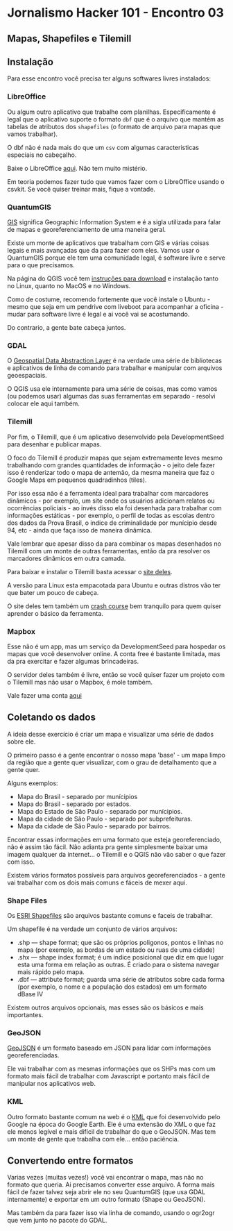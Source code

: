 # Jornalismo Hacker 101 - Encontro 03
## Mapas, Shapefiles e Tilemill

## Instalação
Para esse encontro você precisa ter alguns softwares livres instalados:

### LibreOffice
Ou algum outro aplicativo que trabalhe com planilhas. Especificamente é legal que o aplicativo suporte o formato ``dbf`` que é o arquivo que mantém as tabelas de atributos dos ``shapefiles`` (o formato de arquivo para mapas que vamos trabalhar).

O dbf não é nada mais do que um ``csv`` com algumas caracteristicas especiais no cabeçalho.

Baixe o LibreOffice [aqui](http://www.libreoffice.org/download/). Não tem muito mistério.

Em teoria podemos fazer tudo que vamos fazer com o LibreOffice usando o csvkit. Se você quiser treinar mais, fique a vontade.

### QuantumGIS

[GIS](http://en.wikipedia.org/wiki/GIS) significa Geographic Information System e é a sigla utilizada para falar de mapas e georeferenciamento de uma maneira geral.

Existe um monte de aplicativos que trabalham com GIS e várias coisas legais e mais avançadas que da para fazer com eles. Vamos usar o QuantumGIS porque ele tem uma comunidade legal, é software livre e serve para o que precisamos.

Na página do QGIS você tem [instruções para download](http://hub.qgis.org/projects/quantum-gis/wiki/Download) e instalação tanto no Linux, quanto no MacOS e no Windows.

Como de costume, recomendo fortemente que você instale o Ubuntu - mesmo que seja em um pendrive com liveboot para acompanhar a oficina - mudar para software livre é legal e ai você vai se acostumando.

Do contrario, a gente bate cabeça juntos.

### GDAL
O [Geospatial Data Abstraction Layer](http://trac.osgeo.org/gdal/wiki/DownloadingGdalBinaries) é na verdade uma série de bibliotecas e aplicativos de linha de comando para trabalhar e manipular com arquivos geoespaciais.

O QGIS usa ele internamente para uma série de coisas, mas como vamos (ou podemos usar) algumas das suas ferramentas em separado - resolvi colocar ele aqui também.

### Tilemill

Por fim, o Tilemill, que é um aplicativo desenvolvido pela DevelopmentSeed para desenhar e publicar mapas.

O foco do Tilemill é produzir mapas que sejam extremamente leves mesmo trabalhando com grandes quantidades de informação - o jeito dele fazer isso é renderizar todo o mapa de antemão, da mesma maneira que faz o Google Maps em pequenos quadradinhos (tiles).

Por isso essa não é a ferramenta ideal para trabalhar com marcadores dinâmicos - por exemplo, um site onde os usuários adicionam relatos ou ocorrências policiais - ao invés disso ela foi desenhada para trabalhar com informações estáticas - por exemplo, o perfil de todas as escolas dentro dos dados da Prova Brasil, o indice de criminalidade por munícipio desde 94, etc - ainda que faça isso de maneira dinâmica.

Vale lembrar que apesar disso da para combinar os mapas desenhados no Tilemill com um monte de outras ferramentas, então da pra resolver os marcadores dinâmicos em outra camada.

Para baixar e instalar o Tilemill basta acessar o [site deles](http://mapbox.com/tilemill/). 

A versão para Linux esta empacotada para Ubuntu e outras distros vão ter que bater um pouco de cabeça.

O site deles tem também um [crash course](http://mapbox.com/tilemill/docs/crashcourse/introduction/) bem tranquilo para quem quiser aprender o básico da ferramenta.

### Mapbox

Esse não é um app, mas um serviço da DevelopmentSeed para hospedar os mapas que você desenvolver online. A conta free é bastante limitada, mas da pra exercitar e fazer algumas brincadeiras.

O servidor deles também é livre, então se você quiser fazer um projeto com o Tilemill mas não usar o Mapbox, é mole também.

Vale fazer uma conta [aqui](https://tiles.mapbox.com/signup/free)

## Coletando os dados

A ideia desse exercício é criar um mapa e visualizar uma série de dados sobre ele.

O primeiro passo é a gente encontrar o nosso mapa 'base' - um mapa limpo da região que a gente quer visualizar, com o grau de detalhamento que a gente quer.

Alguns exemplos:
* Mapa do Brasil - separado por munícipios
* Mapa do Brasil - separado por estados.
* Mapa do Estado de São Paulo - separado por munícipios.
* Mapa da cidade de São Paulo - separado por subprefeituras.
* Mapa da cidade de São Paulo - separado por bairros.

Encontrar essas informações em uma formato que esteja georeferenciado, não é assim tão fácil. Não adianta pra gente simplesmente baixar uma imagem qualquer da internet... o Tilemill e o QGIS não vão saber o que fazer com isso.

Existem vários formatos possíveis para arquivos georeferenciados - a gente vai trabalhar com os dois mais comuns e fáceis de mexer aqui.

### Shape Files
Os [ESRI Shapefiles](http://en.wikipedia.org/wiki/Shapefile) são arquivos bastante comuns e faceis de trabalhar.

Um shapefile é na verdade um conjunto de vários arquivos:

* .shp — shape format; que são os próprios poligonos, pontos e linhas no mapa (por exemplo, as bordas de um estado ou ruas de uma cidade)
* .shx — shape index format; é um indice posicional que diz em que lugar esta uma forma em relação as outras. É criado para o sistema navegar mais rápido pelo mapa.
* .dbf — attribute format; guarda uma série de atributos sobre cada forma (por exemplo, o nome e a população dos estados) em um formato dBase IV

Existem outros arquivos opcionais, mas esses são os básicos e mais importantes.

### GeoJSON

[GeoJSON](http://en.wikipedia.org/wiki/GeoJSON) é um formato baseado em JSON para lidar com informações georeferenciadas.

Ele vai trabalhar com as mesmas informações que os SHPs mas com um formato mais fácil de trabalhar com Javascript e portanto mais fácil de manipular nos aplicativos web.

### KML

Outro formato bastante comum na web é o [KML](http://en.wikipedia.org/wiki/KML) que foi desenvolvido pelo Google na época do Google Earth. Ele é uma extensão do XML o que faz ele menos legível e mais difícil de trabalhar do que o GeoJSON. Mas tem um monte de gente que trabalha com ele... então paciência.

## Convertendo entre formatos

Varias vezes (muitas vezes!) você vai encontrar o mapa, mas não no formato que queria. Ai precisamos converter esse arquivo. A forma mais fácil de fazer talvez seja abrir ele no seu QuantumGIS (que usa GDAL internamente) e exportar em um outro formato (Shape ou GeoJSON).

Mas também da para fazer isso via linha de comando, usando o ogr2ogr que vem junto no pacote do GDAL.

